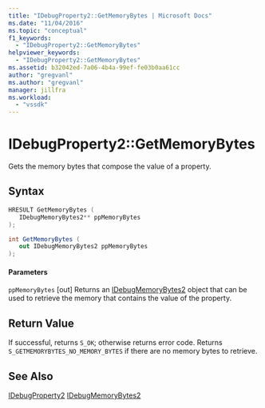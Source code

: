 ```yaml
---
title: "IDebugProperty2::GetMemoryBytes | Microsoft Docs"
ms.date: "11/04/2016"
ms.topic: "conceptual"
f1_keywords:
  - "IDebugProperty2::GetMemoryBytes"
helpviewer_keywords:
  - "IDebugProperty2::GetMemoryBytes"
ms.assetid: b32042ed-7a06-4b4a-99ef-fe03b0aa61cc
author: "gregvanl"
ms.author: "gregvanl"
manager: jillfra
ms.workload:
  - "vssdk"
---
```

# IDebugProperty2::GetMemoryBytes
Gets the memory bytes that compose the value of a property.

## Syntax

```cpp
HRESULT GetMemoryBytes ( 
   IDebugMemoryBytes2** ppMemoryBytes
);
```

```csharp
int GetMemoryBytes ( 
   out IDebugMemoryBytes2 ppMemoryBytes
);
```

#### Parameters
 `ppMemoryBytes`
 [out] Returns an [IDebugMemoryBytes2](../../../extensibility/debugger/reference/idebugmemorybytes2.md) object that can be used to retrieve the memory that contains the value of the property.

## Return Value
 If successful, returns `S_OK`; otherwise returns error code. Returns `S_GETMEMORYBYTES_NO_MEMORY_BYTES` if there are no memory bytes to retrieve.

## See Also
 [IDebugProperty2](../../../extensibility/debugger/reference/idebugproperty2.md)
 [IDebugMemoryBytes2](../../../extensibility/debugger/reference/idebugmemorybytes2.md)